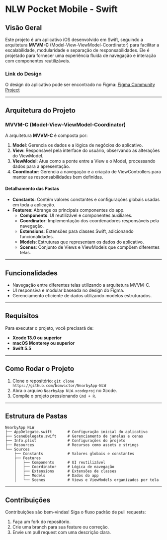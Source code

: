 # NLW Pocket Mobile - Swift

## Visão Geral

Este projeto é um aplicativo iOS desenvolvido em Swift, seguindo a arquitetura **MVVM-C** (Model-View-ViewModel-Coordinator) para facilitar a escalabilidade, modularidade e separação de responsabilidades. Ele é projetado para fornecer uma experiência fluida de navegação e interação com componentes reutilizáveis.

### Link do Design
O design do aplicativo pode ser encontrado no Figma: [Figma Community Project](https://www.figma.com/community/file/1448070647757721748)

---

## Arquitetura do Projeto

### MVVM-C (Model-View-ViewModel-Coordinator)
A arquitetura **MVVM-C** é composta por:
1. **Model**: Gerencia os dados e a lógica de negócios do aplicativo.
2. **View**: Responsável pela interface do usuário, observando as alterações do ViewModel.
3. **ViewModel**: Atua como a ponte entre a View e o Model, processando dados para a apresentação.
4. **Coordinator**: Gerencia a navegação e a criação de ViewControllers para manter as responsabilidades bem definidas.

#### Detalhamento das Pastas
- **Constants**: Contém valores constantes e configurações globais usadas em toda a aplicação.
- **Features**: Abrange os principais componentes do app.
  - **Components**: UI reutilizável e componentes auxiliares.
  - **Coordinator**: Implementação dos coordenadores responsáveis pela navegação.
  - **Extensions**: Extensões para classes Swift, adicionando funcionalidades.
  - **Models**: Estruturas que representam os dados do aplicativo.
  - **Scenes**: Conjunto de Views e ViewModels que compõem diferentes telas.

---

## Funcionalidades

- Navegação entre diferentes telas utilizando a arquitetura MVVM-C.
- UI responsiva e modular baseada no design do Figma.
- Gerenciamento eficiente de dados utilizando modelos estruturados.

---

## Requisitos

Para executar o projeto, você precisará de:
- **Xcode 13.0 ou superior**
- **macOS Monterey ou superior**
- **Swift 5.5**

---

## Como Rodar o Projeto

1. Clone o repositório: ```git clone https://github.com/bsmvictor/NearbyApp-NLW ```
2. Abra o arquivo `NearbyApp NLW.xcodeproj` no Xcode.
3. Compile o projeto pressionando `Cmd + R`.

---

## Estrutura de Pastas
```
NearbyApp NLW
├── AppDelegate.swift       # Configuração inicial do aplicativo
├── SceneDelegate.swift     # Gerenciamento de janelas e cenas
├── Info.plist              # Configurações do projeto
├── Resources               # Recursos como assets e strings
└── Sources
    ├── Constants           # Valores globais e constantes
    ├── Features
    │   ├── Components      # UI reutilizável
    │   ├── Coordinator     # Lógica de navegação
    │   ├── Extensions      # Extensões de classes
    │   ├── Models          # Dados do app
    │   └── Scenes          # Views e ViewModels organizados por tela
```

---

## Contribuições

Contribuições são bem-vindas! Siga o fluxo padrão de pull requests:

1. Faça um fork do repositório.
2. Crie uma branch para sua feature ou correção.
3. Envie um pull request com uma descrição clara.
